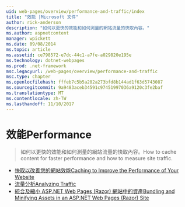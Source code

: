 ```yaml
---
uid: web-pages/overview/performance-and-traffic/index
title: "效能 |Microsoft 文件"
author: rick-anderson
description: "如何以更快的效能和如何測量的網站流量的快取內容。"
ms.author: aspnetcontent
manager: wpickett
ms.date: 09/08/2014
ms.topic: article
ms.assetid: ce798572-e7dc-44c1-a7fe-a029820e195e
ms.technology: dotnet-webpages
ms.prod: .net-framework
msc.legacyurl: /web-pages/overview/performance-and-traffic
msc.type: chapter
ms.openlocfilehash: fffeb7c5b5a202a273bfd8b144ad1f63d5743087
ms.sourcegitcommit: 9a9483aceb34591c97451997036a9120c3fe2baf
ms.translationtype: MT
ms.contentlocale: zh-TW
ms.lasthandoff: 11/10/2017
---
```

<a name="performance"></a><span data-ttu-id="85d7d-103">效能</span><span class="sxs-lookup"><span data-stu-id="85d7d-103">Performance</span></span>
====================
> <span data-ttu-id="85d7d-104">如何以更快的效能和如何測量的網站流量的快取內容。</span><span class="sxs-lookup"><span data-stu-id="85d7d-104">How to cache content for faster performance and how to measure site traffic.</span></span>


- [<span data-ttu-id="85d7d-105">快取以改善您的網站效能</span><span class="sxs-lookup"><span data-stu-id="85d7d-105">Caching to Improve the Performance of Your Website</span></span>](15-caching-to-improve-the-performance-of-your-website.md)
- [<span data-ttu-id="85d7d-106">流量分析</span><span class="sxs-lookup"><span data-stu-id="85d7d-106">Analyzing Traffic</span></span>](14-analyzing-traffic.md)
- [<span data-ttu-id="85d7d-107">統合及縮小 ASP.NET Web Pages (Razor) 網站中的資產</span><span class="sxs-lookup"><span data-stu-id="85d7d-107">Bundling and Minifying Assets in an ASP.NET Web Pages (Razor) Site</span></span>](bundling-and-minifying-assets-in-an-aspnet-web-pages-razor-site.md)
